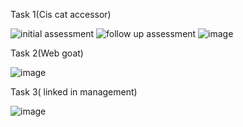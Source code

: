 Task 1(Cis cat accessor)

![initial assessment ](https://github.com/user-attachments/assets/9d28c329-602d-4344-aa6b-14f0c3a35ccd)
![follow up assessment ](https://github.com/user-attachments/assets/b0ad8fc1-f85b-4171-a980-9b3ca858a6b0)
![image](https://github.com/user-attachments/assets/340d6dc2-c88f-4d3a-a8b3-d20e492fedee)

Task 2(Web goat)

![image](https://github.com/user-attachments/assets/184b8549-3f6c-4c62-b1e6-aed75d23b23e)

 Task 3( linked in management)
 
 ![image](https://github.com/user-attachments/assets/46b2887f-77f7-46ec-be43-46de57466245)
